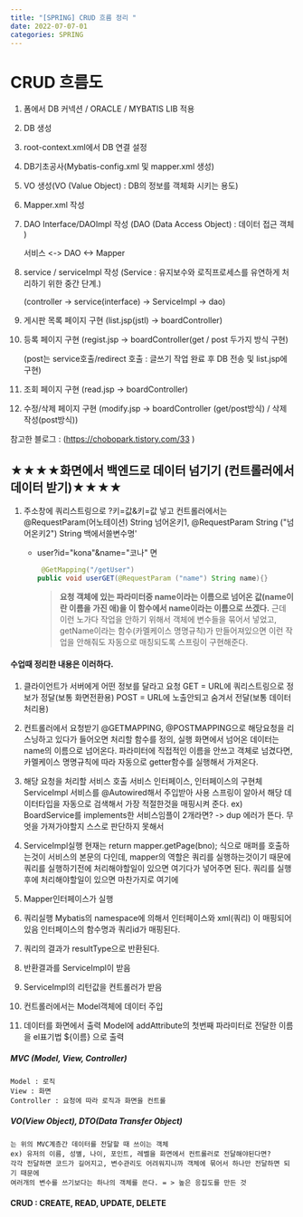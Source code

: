```yaml
---
title: "[SPRING] CRUD 흐름 정리 "
date: 2022-07-07-01
categories: SPRING
---
```

# CRUD 흐름도

1. 폼에서 DB 커넥션 / ORACLE / MYBATIS LIB 적용
 
2.  DB 생성

3. root-context.xml에서 DB 연결 설정

4. DB기초공사(Mybatis-config.xml 및 mapper.xml 생성)

5. VO 생성(VO (Value Object) : DB의 정보를 객체화 시키는 용도)

6. Mapper.xml 작성

7. DAO Interface/DAOImpl 작성 (DAO (Data Access Object) : 데이터 접근 객체 )

   서비스 <-> DAO <-> Mapper

8. service / serviceImpl 작성 (Service : 유지보수와 로직프로세스를 유연하게 처리하기 위한 중간 단계.)

   (controller -> service(interface) -> ServiceImpl -> dao)

9. 게시판 목록 페이지 구현 (list.jsp(jstl) -> boardController)

10. 등록 페이지 구현 (regist.jsp -> boardController(get / post 두가지 방식 구현)

    (post는 service호출/redirect 호출 : 글쓰기 작업 완료 후 DB 전송 및 list.jsp에 구현) 

11. 조회 페이지 구현 (read.jsp -> boardController)

12. 수정/삭제 페이지 구현 (modify.jsp -> boardController (get/post방식)  / 삭제 작성(post방식))

참고한 블로그 : (https://chobopark.tistory.com/33 )

## ★★★★화면에서 백엔드로 데이터 넘기기 (컨트롤러에서 데이터 받기)★★★★
  1. 주소창에 쿼리스트링으로 ?키=값&키=값 넣고 컨트롤러에서는 @RequestParam(어노테이션) String 넘어온키1, 
  @RequestParam String ("넘어온키2") String 백에서쓸변수명'
   


     - user?id="kona"&name="코나" 면
        ```java
         @GetMapping("/getUser")
        public void userGET(@RequestParam ("name") String name){}
        ```
        > **요청 객체에 있는 파라미터중 name이라는 이름으로 넘어온 값(name이란 이름을 가진 애)을 이 함수에서 name이라는 이름으로 쓰겠다.** 근데 이런 노가다 작업을 안하기 위해서 객체에 변수들을 묶어서 넣었고, getName이라는 함수(카멜케이스 명명규칙)가 만들어져있으면 이런 작업을 안해줘도 자동으로 매칭되도록 스프링이 구현해준다.

#### 수업때 정리한 내용은 이러하다.
1. 클라이언트가 서버에게 어떤 정보를 달라고 요청
	GET = URL에 쿼리스트링으로 정보가 정달(보통 화면전환용)
	POST = URL에 노출안되고 숨겨서 전달(보통 데이터처리용)

2. 컨트롤러에서 요청받기
	@GETMAPPING, @POSTMAPPING으로 해당요청을 리스닝하고 있다가 들어오면 처리할 함수를 정의, 실행
	화면에서 넘어온 데이터는 name의 이름으로 넘어온다.
	파라미터에 직접적인 이름을 안쓰고 객체로 넘겼다면, 카멜케이스 명명규칙에 따라 자동으로 getter함수를 실행해서 가져온다.

3. 해당 요청을 처리할 서비스 호출
	서비스 인터페이스, 인터페이스의 구현체 ServiceImpl
	서비스를 @Autowired해서 주입받아 사용
	스프링이 알아서 해당 데이터타입을 자동으로 검색해서 가장 적절한것을 매핑시켜 준다.
	ex) BoardService를 implements한 서비스임플이 2개라면? 
		-> dup 에러가 뜬다. 무엇을 가져가야할지 스스로 판단하지 못해서

4. ServiceImpl실행
	현재는 return mapper.getPage(bno); 식으로 매퍼를 호출하는것이 서비스의 본문의 다인데,
	mapper의 역할은 쿼리를 실행하는것이기 때문에 쿼리를 실행하기전에 처리해야할일이 있으면 여기다가 넣어주면 된다.
	쿼리를 실행후에 처리해야할일이 있으면 마찬가지로 여기에
	
5. Mapper인터페이스가 실행
6. 쿼리실행
   Mybatis의 namespace에 의해서 인터페이스와 xml(쿼리) 이 매핑되어있음
   인터페이스의 함수명과 쿼리id가 매핑된다.

7. 쿼리의 결과가 resultType으로 반환된다.   
8. 반환결과를 ServiceImpl이 받음
9. ServiceImpl의 리턴값을 컨트롤러가 받음
10. 컨트롤러에서는 Model객체에 데이터 주입
11. 데이터를 화면에서 출력
	Model에 addAttribute의 첫번째 파라미터로 전달한 이름을 el표기법 ${이름} 으로 출력

##### MVC (Model, View, Controller)
	Model : 로직
	View : 화면
	Controller : 요청에 따라 로직과 화면을 컨트롤
	

##### VO(View Object), DTO(Data Transfer Object)
	는 위의 MVC계층간 데이터를 전달할 때 쓰이는 객체
	ex) 유저의 이름, 성별, 나이, 포인트, 레벨을 화면에서 컨트롤러로 전달해야된다면?
	각각 전달하면 코드가 길어지고, 변수관리도 어려워지니까 객체에 묶어서 하나만 전달하면 되기 때문에
	여러개의 변수를 쓰기보다는 하나의 객체를 쓴다. = > 높은 응집도를 만든 것
	

#### CRUD : CREATE, READ, UPDATE, DELETE